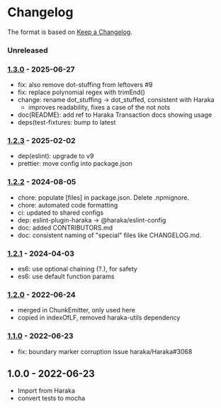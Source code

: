 # Changelog

The format is based on [Keep a Changelog](https://keepachangelog.com/).

### Unreleased

### [1.3.0] - 2025-06-27

- fix: also remove dot-stuffing from leftovers #9
- fix: replace polynomial regex with trimEnd()
- change: rename dot_stuffing -> dot_stuffed, consistent with Haraka
  - improves readability, fixes a case of the not nots
- doc(README): add ref to Haraka Transaction docs showing usage
- deps(test-fixtures: bump to latest

### [1.2.3] - 2025-02-02

- dep(eslint): upgrade to v9
- prettier: move config into package.json

### [1.2.2] - 2024-08-05

- chore: populate [files] in package.json. Delete .npmignore.
- chore: automated code formatting
- ci: updated to shared configs
- dep: eslint-plugin-haraka -> @haraka/eslint-config
- doc: added CONTRIBUTORS.md
- doc: consistent naming of "special" files like CHANGELOG.md.

### [1.2.1] - 2024-04-03

- es6: use optional chaining (?.), for safety
- es6: use default function params

### [1.2.0] - 2022-06-24

- merged in ChunkEmitter, only used here
- copied in indexOfLF, removed haraka-utils dependency

### [1.1.0] - 2022-06-23

- fix: boundary marker corruption issue haraka/Haraka#3068

## 1.0.0 - 2022-06-23

- Import from Haraka
- convert tests to mocha

[1.1.0]: https://github.com/haraka/message-stream/releases/tag/v1.1.0
[1.2.0]: https://github.com/haraka/message-stream/releases/tag/v1.2.0
[1.2.1]: https://github.com/haraka/message-stream/releases/tag/v1.2.1
[1.2.2]: https://github.com/haraka/message-stream/releases/tag/v1.2.2
[1.2.3]: https://github.com/haraka/message-stream/releases/tag/v1.2.3
[1.0.0]: https://github.com/haraka/message-stream/releases/tag/v1.0.0
[1.3.0]: https://github.com/haraka/message-stream/releases/tag/v1.3.0
